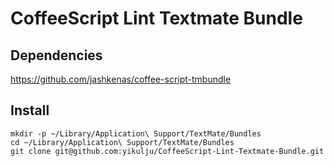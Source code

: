 CoffeeScript Lint Textmate Bundle
=================================


Dependencies
------------

https://github.com/jashkenas/coffee-script-tmbundle

Install
-------

    mkdir -p ~/Library/Application\ Support/TextMate/Bundles
    cd ~/Library/Application\ Support/TextMate/Bundles
    git clone git@github.com:yikulju/CoffeeScript-Lint-Textmate-Bundle.git